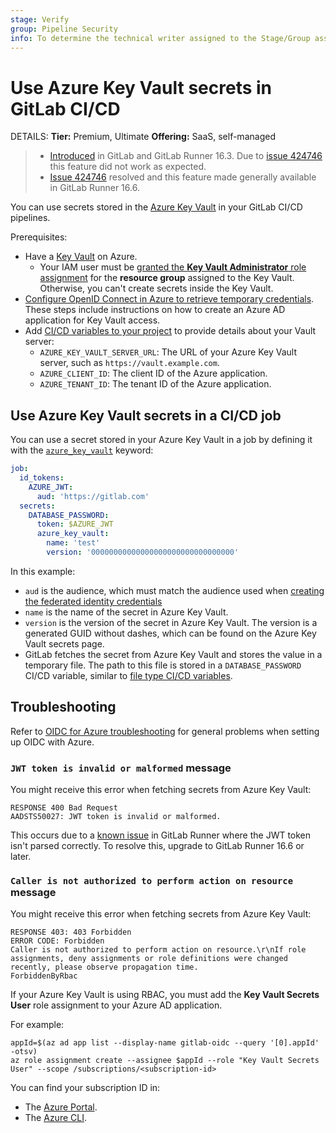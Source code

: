 ```yaml
---
stage: Verify
group: Pipeline Security
info: To determine the technical writer assigned to the Stage/Group associated with this page, see https://handbook.gitlab.com/handbook/product/ux/technical-writing/#assignments
---
```


# Use Azure Key Vault secrets in GitLab CI/CD

DETAILS:
**Tier:** Premium, Ultimate
**Offering:** SaaS, self-managed

> - [Introduced](https://gitlab.com/gitlab-org/gitlab/-/issues/271271) in GitLab and GitLab Runner 16.3. Due to [issue 424746](https://gitlab.com/gitlab-org/gitlab/-/issues/424746) this feature did not work as expected.
> - [Issue 424746](https://gitlab.com/gitlab-org/gitlab/-/issues/424746) resolved and this feature made generally available in GitLab Runner 16.6.

You can use secrets stored in the [Azure Key Vault](https://azure.microsoft.com/en-us/products/key-vault/)
in your GitLab CI/CD pipelines.

Prerequisites:

- Have a [Key Vault](https://learn.microsoft.com/en-us/azure/key-vault/general/quick-create-portal) on Azure.
  - Your IAM user must be [granted the **Key Vault Administrator** role assignment](https://learn.microsoft.com/en-us/azure/role-based-access-control/quickstart-assign-role-user-portal#grant-access)
    for the **resource group** assigned to the Key Vault. Otherwise, you can't create secrets inside the Key Vault.
- [Configure OpenID Connect in Azure to retrieve temporary credentials](../../ci/cloud_services/azure/index.md). These
  steps include instructions on how to create an Azure AD application for Key Vault access.
- Add [CI/CD variables to your project](../variables/index.md#for-a-project) to provide details about your Vault server:
  - `AZURE_KEY_VAULT_SERVER_URL`: The URL of your Azure Key Vault server, such as `https://vault.example.com`.
  - `AZURE_CLIENT_ID`: The client ID of the Azure application.
  - `AZURE_TENANT_ID`: The tenant ID of the Azure application.

## Use Azure Key Vault secrets in a CI/CD job

You can use a secret stored in your Azure Key Vault in a job by defining it with the
[`azure_key_vault`](../yaml/index.md#secretsazure_key_vault) keyword:

```yaml
job:
  id_tokens:
    AZURE_JWT:
      aud: 'https://gitlab.com'
  secrets:
    DATABASE_PASSWORD:
      token: $AZURE_JWT
      azure_key_vault:
        name: 'test'
        version: '00000000000000000000000000000000'
```

In this example:

- `aud` is the audience, which must match the audience used when [creating the federated identity credentials](../../ci/cloud_services/azure/index.md#create-azure-ad-federated-identity-credentials)
- `name` is the name of the secret in Azure Key Vault.
- `version` is the version of the secret in Azure Key Vault. The version is a generated
  GUID without dashes, which can be found on the Azure Key Vault secrets page.
- GitLab fetches the secret from Azure Key Vault and stores the value in a temporary file.
  The path to this file is stored in a `DATABASE_PASSWORD` CI/CD variable, similar to
  [file type CI/CD variables](../variables/index.md#use-file-type-cicd-variables).

## Troubleshooting

Refer to [OIDC for Azure troubleshooting](../../ci/cloud_services/azure/index.md#troubleshooting) for general
problems when setting up OIDC with Azure.

### `JWT token is invalid or malformed` message

You might receive this error when fetching secrets from Azure Key Vault:

```plaintext
RESPONSE 400 Bad Request
AADSTS50027: JWT token is invalid or malformed.
```

This occurs due to a [known issue](https://gitlab.com/gitlab-org/gitlab/-/issues/424746) in GitLab Runner where the JWT token isn't parsed correctly.
To resolve this, upgrade to GitLab Runner 16.6 or later.

### `Caller is not authorized to perform action on resource` message

You might receive this error when fetching secrets from Azure Key Vault:

```plaintext
RESPONSE 403: 403 Forbidden
ERROR CODE: Forbidden
Caller is not authorized to perform action on resource.\r\nIf role assignments, deny assignments or role definitions were changed recently, please observe propagation time.
ForbiddenByRbac
```

If your Azure Key Vault is using RBAC, you must add the **Key Vault Secrets User** role assignment to your Azure AD
application.

For example:

```shell
appId=$(az ad app list --display-name gitlab-oidc --query '[0].appId' -otsv)
az role assignment create --assignee $appId --role "Key Vault Secrets User" --scope /subscriptions/<subscription-id>
```

You can find your subscription ID in:

- The [Azure Portal](https://learn.microsoft.com/en-us/azure/azure-portal/get-subscription-tenant-id#find-your-azure-subscription).
- The [Azure CLI](https://learn.microsoft.com/en-us/cli/azure/manage-azure-subscriptions-azure-cli#get-the-active-subscription).

